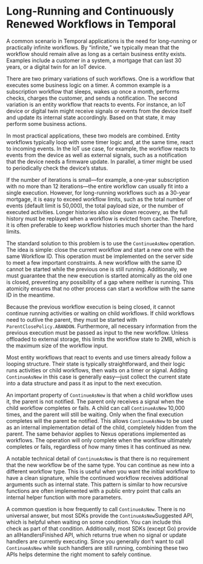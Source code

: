 # Long-Running and Continuously Renewed Workflows in Temporal

A common scenario in Temporal applications is the need for long-running or practically infinite workflows. By “infinite,” we typically mean that the workflow should remain alive as long as a certain business entity exists. Examples include a customer in a system, a mortgage that can last 30 years, or a digital twin for an IoT device.

There are two primary variations of such workflows. One is a workflow that executes some business logic on a timer. A common example is a subscription workflow that sleeps, wakes up once a month, performs checks, charges the customer, and sends a notification. The second variation is an entity workflow that reacts to events. For instance, an IoT device or digital twin might receive signals or events from the device itself and update its internal state accordingly. Based on that state, it may perform some business actions.

In most practical applications, these two models are combined. Entity workflows typically loop with some timer logic and, at the same time, react to incoming events. In the IoT use case, for example, the workflow reacts to events from the device as well as external signals, such as a notification that the device needs a firmware update. In parallel, a timer might be used to periodically check the device’s status.

If the number of iterations is small—for example, a one-year subscription with no more than 12 iterations—the entire workflow can usually fit into a single execution. However, for long-running workflows such as a 30-year mortgage, it is easy to exceed workflow limits, such as the total number of events (default limit is 50,000), the total payload size, or the number of executed activities. Longer histories also slow down recovery, as the full history must be replayed when a workflow is evicted from cache. Therefore, it is often preferable to keep workflow histories much shorter than the hard limits.

The standard solution to this problem is to use the `ContinueAsNew` operation. The idea is simple: close the current workflow and start a new one with the same Workflow ID. This operation must be implemented on the server side to meet a few important constraints. A new workflow with the same ID cannot be started while the previous one is still running. Additionally, we must guarantee that the new execution is started atomically as the old one is closed, preventing any possibility of a gap where neither is running. This atomicity ensures that no other process can start a workflow with the same ID in the meantime.

Because the previous workflow execution is being closed, it cannot continue running activities or waiting on child workflows. If child workflows need to outlive the parent, they must be started with  `ParentClosePolicy.ABANDON`. Furthermore, all necessary information from the previous execution must be passed as input to the new workflow. Unless offloaded to external storage, this limits the workflow state to 2MB, which is the maximum size of the workflow input.

Most entity workflows that react to events and use timers already follow a looping structure. Their state is typically straightforward, and their logic runs activities or child workflows, then waits on a timer or signal. Adding `ContinueAsNew` in this case is generally easy—just collect the current state into a data structure and pass it as input to the next execution.

An important property of `ContinueAsNew` is that when a child workflow uses it, the parent is not notified. The parent only receives a signal when the child workflow completes or fails. A child can call `ContinueAsNew` 10,000 times, and the parent will still be waiting. Only when the final execution completes will the parent be notified. This allows `ContinueAsNew` to be used as an internal implementation detail of the child, completely hidden from the parent. The same behavior applies to Nexus operations implemented as workflows. The operation will only complete when the workflow ultimately completes or fails, regardless of how many times it has continued as new.

A notable technical detail of `ContinueAsNew` is that there is no requirement that the new workflow be of the same type. You can continue as new into a different workflow type. This is useful when you want the initial workflow to have a clean signature, while the continued workflow receives additional arguments such as internal state. This pattern is similar to how recursive functions are often implemented with a public entry point that calls an internal helper function with more parameters.

A common question is how frequently to call `ContinueAsNew`. There is no universal answer, but most SDKs provide the `ContinueAsNew`Suggested API, which is helpful when waiting on some condition. You can include this check as part of that condition. Additionally, most SDKs (except Go) provide an allHandlersFinished API, which returns true when no signal or update handlers are currently executing. Since you generally don’t want to call `ContinueAsNew` while such handlers are still running, combining these two APIs helps determine the right moment to safely continue.